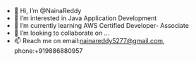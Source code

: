 - 👋 Hi, I’m @NainaReddy
- 👀 I’m interested in Java Application Development
- 🌱 I’m currently learning AWS Certified Developer- Associate
- 💞️ I’m looking to collaborate on ...
- 📫 Reach me on email:nainareddy5277@gmail.com, phone:+919886880957

<!---
NainaReddy/NainaReddy is a ✨ special ✨ repository because its `README.md` (this file) appears on your GitHub profile.
You can click the Preview link to take a look at your changes.
--->
